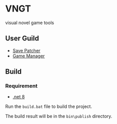 # VNGT

visual novel game tools

## User Guild

- [Save Patcher](./Docs/SavePatcher.md)
- [Game Manager](./Docs/GameManager.md)

## Build

### Requirement

- [.net 8](https://dotnet.microsoft.com/en-us/download)

Run the `build.bat` file to build the project.

The build result will be in the `bin\publish` directory.

